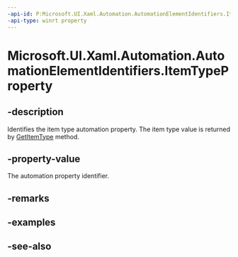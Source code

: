 ```yaml
---
-api-id: P:Microsoft.UI.Xaml.Automation.AutomationElementIdentifiers.ItemTypeProperty
-api-type: winrt property
---
```


<!-- Property syntax
public Windows.UI.Xaml.Automation.AutomationProperty ItemTypeProperty { get; }
-->

# Microsoft.UI.Xaml.Automation.AutomationElementIdentifiers.ItemTypeProperty

## -description
Identifies the item type automation property. The item type value is returned by [GetItemType](../microsoft.ui.xaml.automation.peers/automationpeer_getitemtype_747068727.md) method.

## -property-value
The automation property identifier.

## -remarks

## -examples

## -see-also
